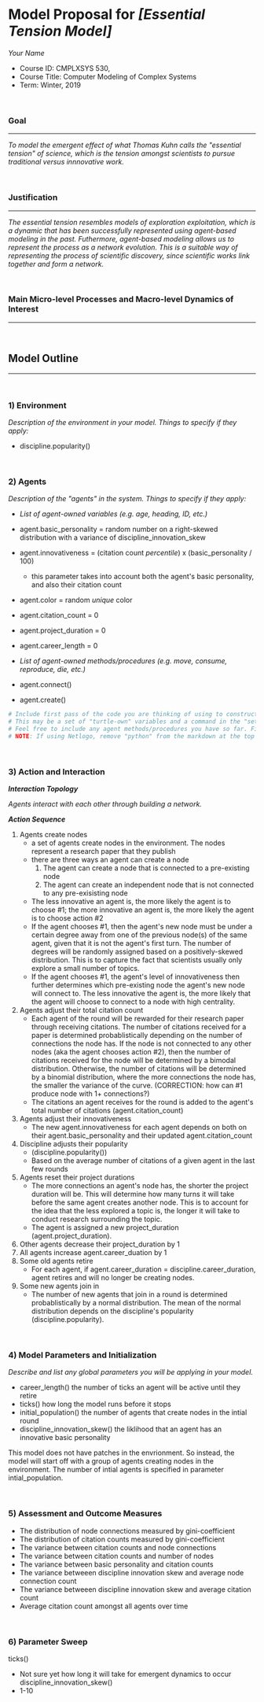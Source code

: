 # Model Proposal for _[Essential Tension Model]_

_Your Name_

* Course ID: CMPLXSYS 530,
* Course Title: Computer Modeling of Complex Systems
* Term: Winter, 2019



&nbsp; 

### Goal 
*****
 
_To model the emergent effect of what Thomas Kuhn calls the "essential tension" of science, which is the tension amongst scientists to pursue traditional versus innnovative work._

&nbsp;  
### Justification
****
_The essential tension resembles models of exploration exploitation, which is a dynamic that has been successfully represented using agent-based modeling in the past. Futhermore, agent-based modeling allows us to represent the process as a network evolution. This is a suitable way of representing the process of scientific discovery, since scientific works link together and form a network._

&nbsp; 
### Main Micro-level Processes and Macro-level Dynamics of Interest
****

   
   


&nbsp; 


## Model Outline
****
&nbsp; 
### 1) Environment
_Description of the environment in your model. Things to specify *if they apply*:_

* discipline.popularity()

&nbsp; 

### 2) Agents
 
 _Description of the "agents" in the system. Things to specify *if they apply*:_
 
* _List of agent-owned variables (e.g. age, heading, ID, etc.)_

* agent.basic_personality = random number on a right-skewed distribution with a variance of discipline_innovation_skew
* agent.innovativeness = (citation count *percentile*) x (basic_personality / 100)
   * this parameter takes into account both the agent's basic personality, and also their citation count
* agent.color = random *unique* color
* agent.citation_count = 0
* agent.project_duration = 0
* agent.career_length = 0

* _List of agent-owned methods/procedures (e.g. move, consume, reproduce, die, etc.)_
* agent.connect()
* agent.create()

```python
# Include first pass of the code you are thinking of using to construct your agents
# This may be a set of "turtle-own" variables and a command in the "setup" procedure, a list, an array, or Class constructor
# Feel free to include any agent methods/procedures you have so far. Filling in with pseudocode is ok! 
# NOTE: If using Netlogo, remove "python" from the markdown at the top of this section to get a generic code block
```

&nbsp; 

### 3) Action and Interaction 
 
**_Interaction Topology_**

_Agents interact with each other through building a network._
 
**_Action Sequence_**

1. Agents create nodes
   * a set of agents create nodes in the environment. The nodes represent a research paper that they publish
   * there are three ways an agent can create a node
      1. The agent can create a node that is connected to a pre-existing node
      2. The agent can create an independent node that is not connected to any pre-exisisting node
   * The less innovative an agent is, the more likely the agent is to choose #1; the more innovative an agent is, the more likely the agent is to choose action #2
   * If the agent chooses #1, then the agent's new node must be under a certain degree away from one of the previous node(s) of the same agent, given that it is not the agent's first turn. The number of degrees will be randomly assigned based on a positively-skewed distribution. This is to capture the fact that scientists usually only explore a small number of topics.
   * If the agent chooses #1, the agent's level of innovativeness then further determines which pre-existing node the agent's new node will connect to. The less innovative the agent is, the more likely that the agent will choose to connect to a node with high centrality. 
2. Agents adjust their total citation count
   * Each agent of the round will be rewarded for their research paper through receiving citations. The number of citations received for a paper is determined probablistically depending on the number of connections the node has. If the node is not connected to any other nodes (aka the agent chooses action #2), then the number of citations received for the node will be determined by a bimodal distribution. Otherwise, the number of citations will be determined by a binomial distribution, where the more connections the node has, the smaller the variance of the curve. (CORRECTION: how can #1 produce node with 1+ connections?)
   * The citations an agent receives for the round is added to the agent's total number of citations (agent.citation_count)
3. Agents adjust their innovativeness
   * The new agent.innovativeness for each agent depends on both on their agent.basic_personality and their updated agent.citation_count
4. Discipline adjusts their popularity
   * (discipline.popularity())
   * Based on the average number of citations of a given agent in the last few rounds
4. Agents reset their project durations
   * The more connections an agent's node has, the shorter the project duration will be. This will determine how many turns it will take before the same agent creates another node. This is to account for the idea that the less explored a topic is, the longer it will take to conduct research surrounding the topic. 
   * The agent is assigned a new project_duration (agent.project_duration).
5. Other agents decrease their project_duration by 1
6. All agents increase agent.career_duation by 1
7. Some old agents retire
   * For each agent, if agent.career_duration = discipline.career_duration, agent retires and will no longer be creating nodes.
8. Some new agents join in
   * The number of new agents that join in a round is determined probablistically by a normal distribution. The mean of the normal distribution depends on the discipline's popularity (discipline.popularity).

      

&nbsp; 
### 4) Model Parameters and Initialization

_Describe and list any global parameters you will be applying in your model._

* career_length()
   the number of ticks an agent will be active until they retire
* ticks()
   how long the model runs before it stops
* initial_population()
   the number of agents that create nodes in the intial round
* discipline_innovation_skew()
   the liklihood that an agent has an innovative basic personality

This model does not have patches in the envrionment. So instead, the model will start off with a group of agents creating nodes in the environment. The number of intial agents is specified in parameter intial_population. 

&nbsp; 

### 5) Assessment and Outcome Measures

* The distribution of node connections measured by gini-coefficient
* The distribution of citation counts measured by gini-coefficient
* The variance between citation counts and node connections 
* The variance between citation counts and number of nodes
* The variance between basic personality and citation counts
* The variance betweeen discipline innovation skew and average node connection count
* The variance betweeen discipline innovation skew and average citation count
* Average citation count amongst all agents over time

&nbsp; 

### 6) Parameter Sweep

ticks()
   * Not sure yet how long it will take for emergent dynamics to occur
discipline_innovation_skew()
   * 1-10
